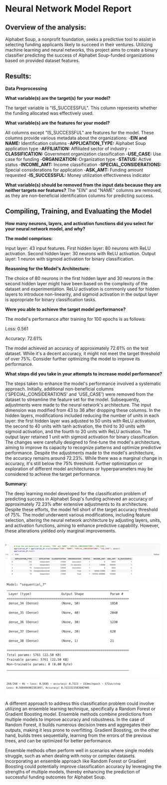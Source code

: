 # __Neural Network Model Report__

## __Overview of the analysis:__

Alphabet Soup, a nonprofit foundation, seeks a predictive tool to assist in selecting funding applicants likely to succeed in their ventures. Utilizing machine learning and neural networks, this project aims to create a binary classifier predicting the success of Alphabet Soup-funded organizations based on provided dataset features.

## __Results:__ 

__Data Preprocessing__

__What variable(s) are the target(s) for your model?__

The target variable is "IS_SUCCESSFUL". This column represents whether the funding allocated was effectively used.

__What variable(s) are the features for your model?__

All columns except "IS_SUCCESSFUL" are features for the model. These columns provide various metadata about the organizations:
-__EIN and NAME:__  Identification columns
-__APPLICATION_TYPE:__  Alphabet Soup application type
-__AFFILIATION:__ Affiliated sector of industry
-__CLASSIFICATION:__ Government organization classification
-__USE_CASE:__ Use case for funding
-__ORGANIZATION:__ Organization type
-__STATUS:__ Active status
-__INCOME_AMT:__ Income classification
-__SPECIAL_CONSIDERATIONS:__ Special considerations for application
-__ASK_AMT:__ Funding amount requested
-__IS_SUCCESSFUL:__ Money utilization effectiveness indicator


__What variable(s) should be removed from the input data because they are neither targets nor features?__
The "EIN" and "NAME" columns are removed, as they are non-beneficial identification columns for predicting success.

## __Compiling, Training, and Evaluating the Model__

__How many neurons, layers, and activation functions did you select for your neural network model, and why?__

__The model comprises:__

Input layer: 43 input features.
First hidden layer: 80 neurons with ReLU activation.
Second hidden layer: 30 neurons with ReLU activation.
Output layer: 1 neuron with sigmoid activation for binary classification.

__Reasoning for the Model's Architecture:__

The choice of 80 neurons in the first hidden layer and 30 neurons in the second hidden layer might have been based on the complexity of the dataset and experimentation.
ReLU activation is commonly used for hidden layers to introduce non-linearity, and sigmoid activation in the output layer is appropriate for binary classification tasks.

__Were you able to achieve the target model performance?__


The model's performance after training for 100 epochs is as follows:

Loss: 0.561

Accuracy: 72.61%

The model achieved an accuracy of approximately 72.61% on the test dataset. While it's a decent accuracy, it might not meet the target threshold of over 75%. Consider further optimizing the model to improve its performance.

__What steps did you take in your attempts to increase model performance?__

The steps taken to enhance the model's performance involved a systematic approach. Initially, additional non-beneficial columns ('SPECIAL_CONSIDERATIONS' and 'USE_CASE') were removed from the dataset to streamline the feature set for the model. Subsequently, adjustments were made to the neural network's architecture. The input dimension was modified from 43 to 36 after dropping these columns. In the hidden layers, modifications included reducing the number of units in each layer: the first hidden layer was adjusted to 50 units with ReLU activation, the second to 40 units with tanh activation, the third to 30 units with sigmoid activation, and the fourth to 20 units with ReLU activation. The output layer retained 1 unit with sigmoid activation for binary classification. The changes were carefully designed to fine-tune the model's architecture, aiming to improve its capacity to recognize patterns and optimize predictive performance. Despite the adjustments made to the model's architecture, the accuracy remains around 72.23%. While there was a marginal change in accuracy, it's still below the 75% threshold. Further optimization or exploration of different model architectures or hyperparameters may be considered to achieve the target performance.



__Summary:__ 

The deep learning model developed for the classification problem of predicting success in Alphabet Soup's funding achieved an accuracy of approximately 72.23% after extensive adjustments to its architecture. Despite these efforts, the model fell short of the target accuracy threshold of 75%. The model underwent various modifications, including feature selection, altering the neural network architecture by adjusting layers, units, and activation functions, aiming to enhance predictive capability. However, these alterations yielded only marginal improvements.

![Removig Additional Columns](https://github.com/kaijaygregory/deep-learning-challenge/blob/main/Images/Removing%20Additional%20Columns.png)

![Adjusting Architecture](https://github.com/kaijaygregory/deep-learning-challenge/blob/main/Images/Adjusting%20Architecture.png)

![Updated Accuracy](https://github.com/kaijaygregory/deep-learning-challenge/blob/main/Images/Updated%20Accuracy.png)

A different approach to address this classification problem could involve utilizing an ensemble learning technique, specifically a Random Forest or Gradient Boosting model. Ensemble methods combine predictions from multiple models to improve accuracy and robustness. In the case of Random Forest, it builds numerous decision trees and aggregates their outputs, making it less prone to overfitting. Gradient Boosting, on the other hand, builds trees sequentially, learning from the errors of the previous trees, and can be optimized for better performance.

Ensemble methods often perform well in scenarios where single models struggle, such as when dealing with noisy or complex datasets. Incorporating an ensemble approach like Random Forest or Gradient Boosting could potentially improve classification accuracy by leveraging the strengths of multiple models, thereby enhancing the prediction of successful funding outcomes for Alphabet Soup.


